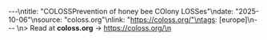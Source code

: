 ---\ntitle: "COLOSSPrevention of honey bee COlony LOSSes"\ndate: "2025-10-06"\nsource: "coloss.org"\nlink: "https://coloss.org/"\ntags: [europe]\n---
\n> Read at **coloss.org** → https://coloss.org/\n